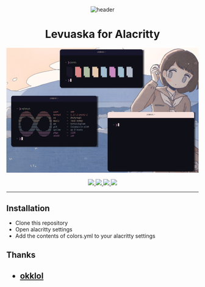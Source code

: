 <div align="center">
    <img src="https://github.com/levuaska.png" height="200" alt="header"/>
    <h1>Levuaska for Alacritty</h1>
    <img src="assets/example.png"/>
    <p></p>
    <a href="https://github.com/levuaska/alacritty/stargazers">
        <img src="https://img.shields.io/github/stars/levuaska/template?colorA=0f0f17&colorB=%23afbea2&style=for-the-badge">
    </a>
    <a href="https://github.com/levuaska/alacritty/network/members/">
        <img src="https://badges.pufler.dev/updated/levuaska/template?style=for-the-badge&color=e4c9af&logoColor=white&labelColor=0f0f17">
    <a href="https://github.com/levuaska/template">
    	<img src="https://img.shields.io/github/repo-size/levuaska/template?colorA=0f0f17&colorB=%23b5e8e0&label=size&style=for-the-badge">
    </a>
    <a href="https://github.com/levuaska/alacritty/blob/main/LICENSE">
    	<img src="https://img.shields.io/github/license/levuaska/template?colorA=0f0f17&colorB=%23d78787&style=for-the-badge&logoColor=white">
    </a>
</div>
<hr>

<h2>Installation</h2>
  
- Clone this repository
- Open alacritty settings
- Add the contents of colors.yml to your alacritty settings
  
<h2>Thanks<h2>

- [okklol](https://github.com/okklol)


